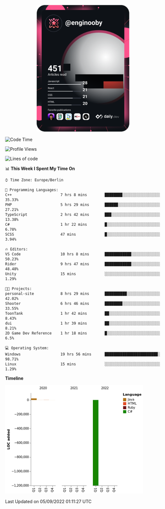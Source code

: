 <p align="center">
<a href="https://app.daily.dev/enginooby"><img src="devcard.svg" width="300" alt="enginooby's Dev Card"/></a>
</p>

<!--START_SECTION:waka-->
![Code Time](http://img.shields.io/badge/Code%20Time-29%20hrs%2043%20mins-blue)

![Profile Views](http://img.shields.io/badge/Profile%20Views-207-blue)

![Lines of code](https://img.shields.io/badge/From%20Hello%20World%20I%27ve%20Written--1%20Million%20lines%20of%20code-blue)

📊 **This Week I Spent My Time On** 

```text
⌚︎ Time Zone: Europe/Berlin

💬 Programming Languages: 
C++                      7 hrs 8 mins        ████████░░░░░░░░░░░░░░░░░   35.33% 
PHP                      5 hrs 29 mins       ██████░░░░░░░░░░░░░░░░░░░   27.21% 
TypeScript               2 hrs 42 mins       ███░░░░░░░░░░░░░░░░░░░░░░   13.38% 
C#                       1 hr 22 mins        █░░░░░░░░░░░░░░░░░░░░░░░░   6.78% 
SCSS                     47 mins             █░░░░░░░░░░░░░░░░░░░░░░░░   3.94%

🔥 Editors: 
VS Code                  10 hrs 8 mins       ████████████░░░░░░░░░░░░░   50.23% 
Rider                    9 hrs 47 mins       ████████████░░░░░░░░░░░░░   48.48% 
Unity                    15 mins             ░░░░░░░░░░░░░░░░░░░░░░░░░   1.29%

🐱‍💻 Projects: 
personal-site            8 hrs 29 mins       ██████████░░░░░░░░░░░░░░░   42.02% 
Shooter                  6 hrs 46 mins       ████████░░░░░░░░░░░░░░░░░   33.55% 
ToonTank                 1 hr 42 mins        ██░░░░░░░░░░░░░░░░░░░░░░░   8.43% 
dui                      1 hr 39 mins        ██░░░░░░░░░░░░░░░░░░░░░░░   8.21% 
2D Game Dev Reference    1 hr 18 mins        █░░░░░░░░░░░░░░░░░░░░░░░░   6.5%

💻 Operating System: 
Windows                  19 hrs 56 mins      ████████████████████████░   98.71% 
Linux                    15 mins             ░░░░░░░░░░░░░░░░░░░░░░░░░   1.29%

```

**Timeline**

![Chart not found](https://raw.githubusercontent.com/enginooby/enginooby/main/charts/bar_graph.png) 


 Last Updated on 05/09/2022 01:11:27 UTC
<!--END_SECTION:waka-->

